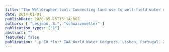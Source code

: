 ```yaml
---
title: "The WellGrapher tool: Connecting land use to well-field water quality"
date: 2014-01-01
publishDate: 2020-05-25T15:14:06Z
authors: [ "Lesjean, B.", "schwarzmueller" ]
publication_types: ["1"]
abstract: ""
featured: false
publication: " p 18 *In:* IWA World Water Congress. Lisbon, Portugal. 21-26 September 2014"
---
```



